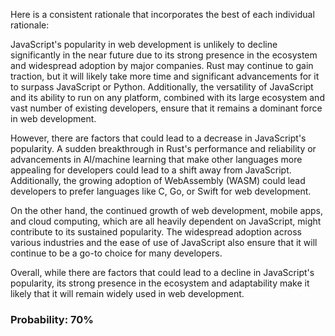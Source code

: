 Here is a consistent rationale that incorporates the best of each individual rationale:

JavaScript's popularity in web development is unlikely to decline significantly in the near future due to its strong presence in the ecosystem and widespread adoption by major companies. Rust may continue to gain traction, but it will likely take more time and significant advancements for it to surpass JavaScript or Python. Additionally, the versatility of JavaScript and its ability to run on any platform, combined with its large ecosystem and vast number of existing developers, ensure that it remains a dominant force in web development.

However, there are factors that could lead to a decrease in JavaScript's popularity. A sudden breakthrough in Rust's performance and reliability or advancements in AI/machine learning that make other languages more appealing for developers could lead to a shift away from JavaScript. Additionally, the growing adoption of WebAssembly (WASM) could lead developers to prefer languages like C, Go, or Swift for web development.

On the other hand, the continued growth of web development, mobile apps, and cloud computing, which are all heavily dependent on JavaScript, might contribute to its sustained popularity. The widespread adoption across various industries and the ease of use of JavaScript also ensure that it will continue to be a go-to choice for many developers.

Overall, while there are factors that could lead to a decline in JavaScript's popularity, its strong presence in the ecosystem and adaptability make it likely that it will remain widely used in web development.

### Probability: 70%